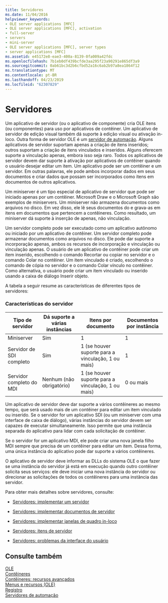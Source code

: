 ```yaml
---
title: Servidores
ms.date: 11/04/2016
helpviewer_keywords:
- OLE server applications [MFC]
- OLE server applications [MFC], activation
- full-server
- servers
- mini-server
- OLE server applications [MFC], server types
- server applications [MFC]
ms.assetid: e45172e8-eae3-400a-8139-0fa009a42fdc
ms.openlocfilehash: 7b1eb0df439bcfde3aa295f23a90291e865df3a9
ms.sourcegitcommit: 0ab61bc3d2b6cfbd52a16c6ab2b97a8ea1864f12
ms.translationtype: MT
ms.contentlocale: pt-BR
ms.lasthandoff: 04/23/2019
ms.locfileid: "62307829"
---
```

# <a name="servers"></a>Servidores

Um aplicativo de servidor (ou o aplicativo de componente) cria OLE itens (ou componentes) para uso por aplicativos de contêiner. Um aplicativo de servidor de edição visual também dá suporte à edição visual ou ativação in-loco. Outra forma de servidor OLE é um [servidor de automação](../mfc/automation-servers.md). Alguns aplicativos de servidor suportam apenas a criação de itens inseridos; outros suportam a criação de itens vinculados e inseridos. Alguns oferecem suporte a vinculação apenas, embora isso seja raro. Todos os aplicativos de servidor devem dar suporte à ativação por aplicativos de contêiner quando o usuário desejar editar um item. Um aplicativo pode ser um contêiner e um servidor. Em outras palavras, ele pode ambos incorporar dados em seus documentos e criar dados que possam ser incorporados como itens em documentos de outros aplicativos.

Um miniserver é um tipo especial de aplicativo de servidor que pode ser iniciado apenas por um contêiner. Microsoft Draw e o Microsoft Graph são exemplos de miniservers. Um miniserver não armazena documentos como arquivos no disco. Em vez disso, ele lê seus documentos do e grava-as em itens em documentos que pertencem a contêineres. Como resultado, um miniserver dá suporte à inserção de apenas, não vinculação.

Um servidor completo pode ser executado como um aplicativo autônomo ou iniciado por um aplicativo de contêiner. Um servidor completo pode armazenar documentos como arquivos no disco. Ele pode dar suporte a incorporação apenas, ambos os recursos de incorporação e vinculação ou vinculação apenas. O usuário de um aplicativo de contêiner pode criar um item inserido, escolhendo o comando Recortar ou copiar no servidor e o comando Colar no contêiner. Um item vinculado é criado, escolhendo o comando de cópia no servidor e o comando Colar vínculo no contêiner. Como alternativa, o usuário pode criar um item vinculado ou inserido usando a caixa de diálogo Inserir objeto.

A tabela a seguir resume as características de diferentes tipos de servidores:

### <a name="server-characteristics"></a>Características do servidor

|Tipo de servidor|Dá suporte a várias instâncias|Itens por documento|Documentos por instância|
|--------------------|---------------------------------|------------------------|----------------------------|
|Miniserver|Sim|1|1|
|Servidor de SDI completo|Sim|1 (se houver suporte para a vinculação, 1 ou mais)|1|
|Servidor completo do MDI|Nenhum (não obrigatório)|1 (se houver suporte para a vinculação, 1 ou mais)|0 ou mais|

Um aplicativo de servidor deve dar suporte a vários contêineres ao mesmo tempo, que será usado mais de um contêiner para editar um item vinculado ou inserido. Se o servidor for um aplicativo SDI (ou um miniserver com uma interface de caixa de diálogo), várias instâncias do servidor devem ser capazes de executar simultaneamente. Isso permite que uma instância separada do aplicativo para lidar com cada solicitação de contêiner.

Se o servidor for um aplicativo MDI, ele pode criar uma nova janela filho MDI sempre que precisa de um contêiner para editar um item. Dessa forma, uma única instância do aplicativo pode dar suporte a vários contêineres.

O aplicativo de servidor deve informar as DLLs do sistema OLE o que fazer se uma instância do servidor já está em execução quando outro contêiner solicita seus serviços: ele deve iniciar uma nova instância do servidor ou direcionar as solicitações de todos os contêineres para uma instância das servidor.

Para obter mais detalhes sobre servidores, consulte:

- [Servidores: implementar um servidor](../mfc/servers-implementing-a-server.md)

- [Servidores: implementar documentos de servidor](../mfc/servers-implementing-server-documents.md)

- [Servidores: implementar janelas de quadro in-loco](../mfc/servers-implementing-in-place-frame-windows.md)

- [Servidores: itens de servidor](../mfc/servers-server-items.md)

- [Servidores: problemas da interface do usuário](../mfc/servers-user-interface-issues.md)

## <a name="see-also"></a>Consulte também

[OLE](../mfc/ole-in-mfc.md)<br/>
[Contêineres](../mfc/containers.md)<br/>
[Contêineres: recursos avançados](../mfc/containers-advanced-features.md)<br/>
[Menus e recursos (OLE)](../mfc/menus-and-resources-ole.md)<br/>
[Registro](../mfc/registration.md)<br/>
[Servidores de automação](../mfc/automation-servers.md)
